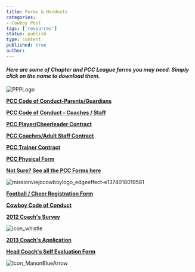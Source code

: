 ```yaml
---
title: Forms & Handouts
categories:
- Cowboy Post
tags: ['resources']
status: publish
type: content
published: true
author: 
---
```

#### _Here are some of Chapter and PCC League forms you may need. Simply click on the name to download them._

![PPPLogo](http://mvcowboysfootball.files.wordpress.com/2012/09/ppplogo-e1374017865430.jpg)

**[PCC Code of Conduct-Parents/Guardians](http://pccfootballcheer.com/miscellaneous/doc_viewer.cfm?fileId=543D877D-163E-DB5D-BEB109637ECE2D6F)**

**[PCC Code of Conduct - Coaches / Staff](http://pccfootballcheer.com/miscellaneous/doc_viewer.cfm?fileId=548C1048-163E-DB5D-BE3A2D2FC15B82D1)**

**[PCC Player/Cheerleader Contract](http://pccfootballcheer.com/miscellaneous/doc_viewer.cfm?fileId=542A8E8D-163E-DB5D-BEB009868B477B8E)**

**[PCC Coaches/Adult Staff Contract](http://pccfootballcheer.com/miscellaneous/doc_viewer.cfm?fileId=5439E665-163E-DB5D-BE71FCD5FF04A5B0)**

**[PCC Trainer Contract](http://pccfootballcheer.com/miscellaneous/doc_viewer.cfm?fileId=54405552-163E-DB5D-BEA3986F85654815)**

**[PCC Physical Form](http://pccfootballcheer.com/miscellaneous/doc_viewer.cfm?fileId=3AD1BC07-EB52-D2BF-7C347FCB09B1534A)**

**[Not Sure? See all the PCC Forms here](http://www.pccfootballcheer.com/documents)**

![missionviejocowboylogo_edgeeffect-e1374018019581](http://mvcowboysfootball.files.wordpress.com/2000/07/missionviejocowboylogo_edgeeffect-e1374018019581.jpg)

**[Football / Cheer Registration Form](http://mvcowboysfootball.files.wordpress.com/2000/07/reg-form.pdf)**

**[Cowboy Code of Conduct](http://mvcowboysfootball.files.wordpress.com/2013/07/mvc-adultcodeofconduct.docx "Cowboy code of Conduct")**

**[2012 Coach's Survey](http://mvcowboysfootball.com/documents/MVC_Coach_Survey_002.doc)**

![icon_whistle](http://mvcowboysfootball.files.wordpress.com/2000/07/icon_whistle.png)

**[2013 Coach's Application](http://mvcowboysfootball.com/documents/MVHead_Coach_Application.docx)**

[**Head Coach's Self Evaluation Form**](http://mvcowboysfootball.com/documents/HEADCOACHSELF.docx)

![Icon_ManonBlueArrow](http://mvcowboysfootball.files.wordpress.com/2000/07/icon_manonbluearrow.jpg)

